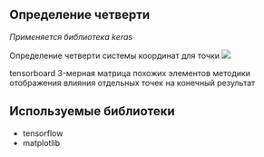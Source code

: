 ## Определение четверти

*Применяется библиотека keras*

Определение четверти системы координат для точки <img src="https://latex.codecogs.com/svg.latex?(x,y)"/>
    
tensorboard 3-мерная матрица похожих элементов 
методики отображения влияния отдельных точек на конечный результат


## Используемые библиотеки 
    
 - tensorflow
 - matplotlib
